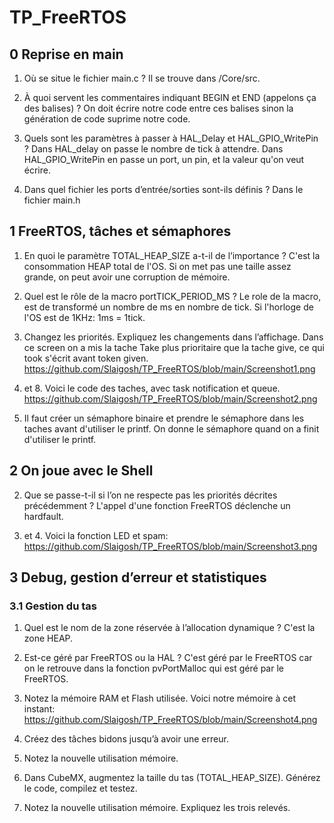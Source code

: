 # TP_FreeRTOS

## 0 Reprise en main
1. Où se situe le fichier main.c ?
  Il se trouve dans /Core/src.

2. À quoi servent les commentaires indiquant BEGIN et END (appelons ça des
balises) ?
On doit écrire notre code entre ces balises sinon la génération de code suprime notre code.

3. Quels sont les paramètres à passer à HAL_Delay et HAL_GPIO_WritePin ?
Dans HAL_delay on passe le nombre de tick à attendre. Dans HAL_GPIO_WritePin en passe un port, un pin, et la valeur qu'on veut écrire.

4. Dans quel fichier les ports d’entrée/sorties sont-ils définis ?
Dans le fichier main.h

## 1 FreeRTOS, tâches et sémaphores
1.  En quoi le paramètre TOTAL_HEAP_SIZE a-t-il de l’importance ?
C'est la consommation HEAP total de l'OS. Si on met pas une taille assez grande, on peut avoir une corruption de mémoire.

2. Quel est le rôle de la macro portTICK_PERIOD_MS ?
Le role de la macro, est de transformé un nombre de ms en nombre de tick. Si l'horloge de l'OS est de 1KHz: 1ms = 1tick.

6. Changez les priorités. Expliquez les changements dans l’affichage.
Dans ce screen on a mis la tache Take plus prioritaire que la tache give, ce qui took s'écrit avant token given.
https://github.com/Slaigosh/TP_FreeRTOS/blob/main/Screenshot1.png

7. et 8. Voici le code des taches, avec task notification et queue.
https://github.com/Slaigosh/TP_FreeRTOS/blob/main/Screenshot2.png

12. Il faut créer un sémaphore binaire et prendre le sémaphore dans les taches avant d'utiliser le printf. On donne le sémaphore quand on a finit d'utiliser le printf.

## 2 On joue avec le Shell
2. Que se passe-t-il si l’on ne respecte pas les priorités décrites précédemment ?
L'appel d'une fonction FreeRTOS déclenche un hardfault.

3. et 4. Voici la fonction LED et spam:
https://github.com/Slaigosh/TP_FreeRTOS/blob/main/Screenshot3.png

## 3 Debug, gestion d’erreur et statistiques
### 3.1 Gestion du tas
1. Quel est le nom de la zone réservée à l’allocation dynamique ?
C'est la zone HEAP.

2. Est-ce géré par FreeRTOS ou la HAL ?
C'est géré par le FreeRTOS car on le retrouve dans la fonction pvPortMalloc qui est géré par le FreeRTOS.

4. Notez la mémoire RAM et Flash utilisée.
Voici notre mémoire à cet instant:
https://github.com/Slaigosh/TP_FreeRTOS/blob/main/Screenshot4.png

5. Créez des tâches bidons jusqu’à avoir une erreur.

6. Notez la nouvelle utilisation mémoire.

8. Dans CubeMX, augmentez la taille du tas (TOTAL_HEAP_SIZE). Générez le code, compilez et testez.

9. Notez la nouvelle utilisation mémoire. Expliquez les trois relevés.

